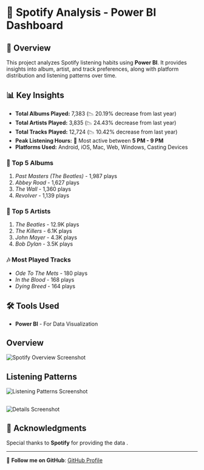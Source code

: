 # 🎵 Spotify Analysis - Power BI Dashboard  

## 📌 Overview
This project analyzes Spotify listening habits using **Power BI**. It provides insights into album, artist, and track preferences, along with platform distribution and listening patterns over time.

## 📊 Key Insights
- **Total Albums Played:** 7,383 (📉 20.19% decrease from last year)
- **Total Artists Played:** 3,835 (📉 24.43% decrease from last year)
- **Total Tracks Played:** 12,724 (📉 10.42% decrease from last year)
- **Peak Listening Hours:** 🎵 Most active between **5 PM - 9 PM**
- **Platforms Used:** Android, iOS, Mac, Web, Windows, Casting Devices

### 🎼 Top 5 Albums
1. *Past Masters (The Beatles)* - 1,987 plays
2. *Abbey Road* - 1,627 plays
3. *The Wall* - 1,360 plays
4. *Revolver* - 1,139 plays

### 🎤 Top 5 Artists
1. *The Beatles* - 12.9K plays
2. *The Killers* - 6.1K plays
3. *John Mayer* - 4.3K plays
4. *Bob Dylan* - 3.5K plays

### 🎶 Most Played Tracks
- *Ode To The Mets* - 180 plays
- *In the Blood* - 168 plays
- *Dying Breed* - 164 plays

## 🛠 Tools Used
- **Power BI** - For Data Visualization

## Overview
![Spotify Overview Screenshot](https://github.com/user-attachments/assets/b87e8d4a-7895-435f-a36a-400b8ada052c)

## Listening Patterns
![Listening Patterns Screenshot](https://github.com/user-attachments/assets/0563ed68-3262-452e-a1b5-f65165cad681)

## 
![Details Screenshot](https://github.com/user-attachments/assets/d08f5576-cea5-4457-979d-058f3082bfca)


## 🌟 Acknowledgments
Special thanks to **Spotify** for providing the data .

---
🔗 **Follow me on GitHub**: [GitHub Profile](https://github.com/AchiMahadani)

